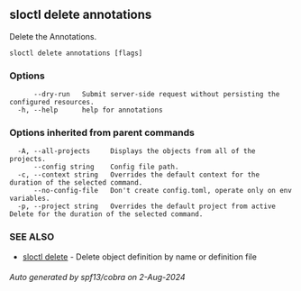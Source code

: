 ## sloctl delete annotations

Delete the Annotations.

```
sloctl delete annotations [flags]
```

### Options

```
      --dry-run   Submit server-side request without persisting the configured resources.
  -h, --help      help for annotations
```

### Options inherited from parent commands

```
  -A, --all-projects     Displays the objects from all of the projects.
      --config string    Config file path.
  -c, --context string   Overrides the default context for the duration of the selected command.
      --no-config-file   Don't create config.toml, operate only on env variables.
  -p, --project string   Overrides the default project from active Delete for the duration of the selected command.
```

### SEE ALSO

* [sloctl delete](sloctl_delete.md)	 - Delete object definition by name or definition file

###### Auto generated by spf13/cobra on 2-Aug-2024
